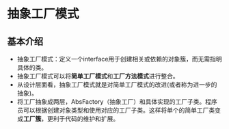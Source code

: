 # 抽象工厂模式
## 基本介绍
- 抽象工厂模式：定义一个interface用于创建相关或依赖的对象簇，而无需指明具体的类。
- 抽象工厂模式可以将**简单工厂模式**和**工厂方法模式**进行整合。
- 从设计层面看，抽象工厂模式就是对简单工厂模式的改进(或者称为进一步的抽象)。
- 将工厂抽象成两层，AbsFactory（抽象工厂）和具体实现的工厂子类。程序员可以根据创建对象类型和使用对应的工厂子类。这样将单个的简单工厂类变成**工厂簇**，更利于代码的维护和扩展。